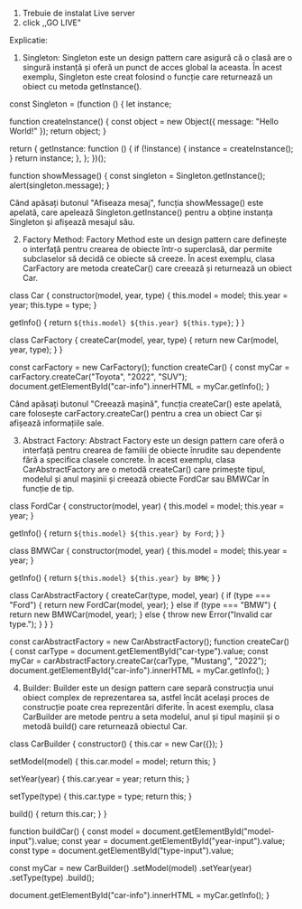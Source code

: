 1. Trebuie de instalat Live server
2. click ,,GO LIVE"

Explicatie:
1. Singleton:
Singleton este un design pattern care asigură că o clasă are o singură instanță și oferă un punct de acces global la aceasta. În acest exemplu, Singleton este creat folosind o funcție care returnează un obiect cu metoda getInstance().

const Singleton = (function () {
  let instance;

  function createInstance() {
    const object = new Object({ message: "Hello World!" });
    return object;
  }

  return {
    getInstance: function () {
      if (!instance) {
        instance = createInstance();
      }
      return instance;
    },
  };
})();

function showMessage() {
  const singleton = Singleton.getInstance();
  alert(singleton.message);
}

Când apăsați butonul "Afiseaza mesaj", funcția showMessage() este apelată, care apelează Singleton.getInstance() pentru a obține instanța Singleton și afișează mesajul său.

2. Factory Method:
Factory Method este un design pattern care definește o interfață pentru crearea de obiecte într-o superclasă, dar permite subclaselor să decidă ce obiecte să creeze. În acest exemplu, clasa CarFactory are metoda createCar() care creează și returnează un obiect Car.

class Car {
  constructor(model, year, type) {
    this.model = model;
    this.year = year;
    this.type = type;
  }

  getInfo() {
    return `${this.model} ${this.year} ${this.type}`;
  }
}

class CarFactory {
  createCar(model, year, type) {
    return new Car(model, year, type);
  }
}

const carFactory = new CarFactory();
function createCar() {
  const myCar = carFactory.createCar("Toyota", "2022", "SUV");
  document.getElementById("car-info").innerHTML = myCar.getInfo();
}

Când apăsați butonul "Creează mașină", funcția createCar() este apelată, care folosește carFactory.createCar() pentru a crea un obiect Car și afișează informațiile sale.

3. Abstract Factory:
Abstract Factory este un design pattern care oferă o interfață pentru crearea de familii de obiecte înrudite sau dependente fără a specifica clasele concrete. În acest exemplu, clasa CarAbstractFactory are o metodă createCar() care primește tipul, modelul și anul mașinii și creează obiecte FordCar sau BMWCar în funcție de tip.

class FordCar {
  constructor(model, year) {
    this.model = model;
    this.year = year;
  }

  getInfo() {
    return `${this.model} ${this.year} by Ford`;
  }
}

class BMWCar {
  constructor(model, year) {
    this.model = model;
    this.year = year;
  }

  getInfo() {
    return `${this.model} ${this.year} by BMW`;
  }
}

class CarAbstractFactory {
  createCar(type, model, year) {
    if (type === "Ford") {
      return new FordCar(model, year);
    } else if (type === "BMW") {
      return new BMWCar(model, year);
    } else {
      throw new Error("Invalid car type.");
    }
  }
}

const carAbstractFactory = new CarAbstractFactory();
function createCar() {
  const carType = document.getElementById("car-type").value;
  const myCar = carAbstractFactory.createCar(carType, "Mustang", "2022");
  document.getElementById("car-info").innerHTML = myCar.getInfo();
}

4. Builder:
Builder este un design pattern care separă construcția unui obiect complex de reprezentarea sa, astfel încât același proces de construcție poate crea reprezentări diferite. În acest exemplu, clasa CarBuilder are metode pentru a seta modelul, anul și tipul mașinii și o metodă build() care returnează obiectul Car.

class CarBuilder {
  constructor() {
    this.car = new Car({});
  }

  setModel(model) {
    this.car.model = model;
    return this;
  }

  setYear(year) {
    this.car.year = year;
    return this;
  }

  setType(type) {
    this.car.type = type;
    return this;
  }

  build() {
    return this.car;
  }
}

function buildCar() {
  const model = document.getElementById("model-input").value;
  const year = document.getElementById("year-input").value;
  const type = document.getElementById("type-input").value;

  const myCar = new CarBuilder()
    .setModel(model)
    .setYear(year)
    .setType(type)
    .build();

  document.getElementById("car-info").innerHTML = myCar.getInfo();
}
